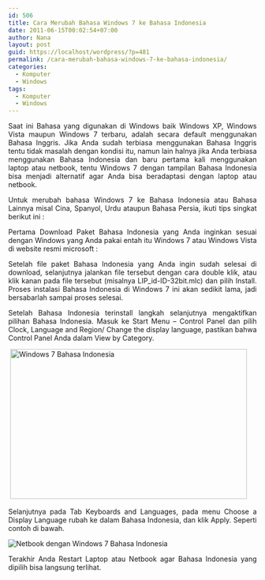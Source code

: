 ```yaml
---
id: 506
title: Cara Merubah Bahasa Windows 7 ke Bahasa Indonesia
date: 2011-06-15T00:02:54+07:00
author: Nana
layout: post
guid: https://localhost/wordpress/?p=481
permalink: /cara-merubah-bahasa-windows-7-ke-bahasa-indonesia/
categories:
  - Komputer
  - Windows
tags:
  - Komputer
  - Windows
---
```

<p style="text-align: justify;">
  Saat ini Bahasa yang digunakan di Windows baik Windows XP, Windows Vista maupun Windows 7 terbaru, adalah secara default menggunakan Bahasa Inggris. Jika Anda sudah terbiasa menggunakan Bahasa Inggris tentu tidak masalah dengan kondisi itu, namun lain halnya jika Anda terbiasa menggunakan Bahasa Indonesia dan baru pertama kali menggunakan laptop atau netbook, tentu Windows 7 dengan tampilan Bahasa Indonesia bisa menjadi alternatif agar Anda bisa beradaptasi dengan laptop atau netbook.
</p>

<p style="text-align: justify;">
  Untuk merubah bahasa Windows 7 ke Bahasa Indonesia atau Bahasa Lainnya misal Cina, Spanyol, Urdu ataupun Bahasa Persia, ikuti tips singkat berikut ini :
</p>

<p style="text-align: justify;">
  Pertama Download Paket Bahasa Indonesia yang Anda inginkan sesuai dengan Windows yang Anda pakai entah itu Windows 7 atau Windows Vista di website resmi microsoft :
</p>

<p style="text-align: justify;">
  Setelah file paket Bahasa Indonesia yang Anda ingin sudah selesai di download, selanjutnya jalankan file tersebut dengan cara double klik, atau klik kanan pada file tersebut (misalnya LIP_id-ID-32bit.mlc) dan pilih Install. Proses instalasi Bahasa Indonesia di Windows 7 ini akan sedikit lama, jadi bersabarlah sampai proses selesai.
</p>

<p style="text-align: justify;">
  Setelah Bahasa Indonesia terinstall langkah selanjutnya mengaktifkan pilihan Bahasa Indonesia. Masuk ke Start Menu – Control Panel dan pilih Clock, Language and Region/ Change the display language, pastikan bahwa Control Panel Anda dalam View by Category.
</p>

 <img loading="lazy" class="aligncenter" style="border: 0px none;" title="Windows 7 Bahasa Indonesia" alt="Windows 7 Bahasa Indonesia" src="https://2.bp.blogspot.com/-dlgW0wnLgl0/Uq17PV-GL6I/AAAAAAAACZo/YWWZvm5pAho/s1600/windows-7-bahasa-indonesia.jpg" width="480" height="304" border="0" />

<p style="text-align: justify;">
  Selanjutnya pada Tab Keyboards and Languages, pada menu Choose a Display Language rubah ke dalam Bahasa Indonesia, dan klik Apply. Seperti contoh di bawah.
</p>

<img class="aligncenter" style="border: 0px none;" title="Netbook dengan Windows 7 Bahasa Indonesia" alt="Netbook dengan Windows 7 Bahasa Indonesia" src="https://1.bp.blogspot.com/-iUjpiLq3Rdg/Uq17ljmzeXI/AAAAAAAACZw/a6V8BMB53vo/s1600/windows7-bahasa-indonesia.jpg" border="0" /> 

<p style="text-align: justify;">
  Terakhir Anda Restart Laptop atau Netbook agar Bahasa Indonesia yang dipilih bisa langsung terlihat.
</p>